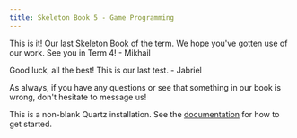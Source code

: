 ```yaml
---
title: Skeleton Book 5 - Game Programming
---
```


This is it! Our last Skeleton Book of the term. We hope you've gotten use of our work. See you in Term 4!
\- Mikhail

Good luck, all the best! This is our last test.
\- Jabriel


As always, if you have any questions or see that something in our book is wrong, don't hesitate to message us!


This is a non-blank Quartz installation.
See the [documentation](https://quartz.jzhao.xyz) for how to get started.
